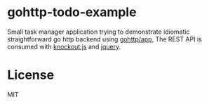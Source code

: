 # gohttp-todo-example

  Small task manager application trying to demonstrate idiomatic straightforward go http backend
  using [gohttp/app](https://github.com/gohttp/app.git), The REST API
  is consumed with [knockout.js](https://github.com/knockout/knockout.git) and [jquery](https://github.com/jquery/jquery).

# License

   MIT
